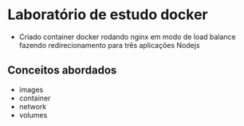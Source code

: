 # Laboratório de estudo docker
 - Criado container docker rodando nginx em modo de load balance fazendo redirecionamento para três aplicações Nodejs
## Conceitos abordados
 - images
 - container
 - network
 - volumes
